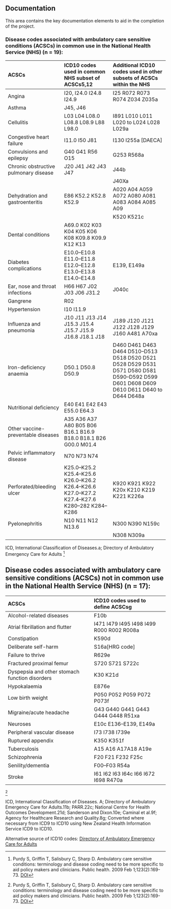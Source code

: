 ## Documentation

This area contains the key documentation elements to aid in the completion of the project.

### Disease codes associated with ambulatory care sensitive conditions (ACSCs) in common use in the National Health Service (NHS) (n = 19):

|ACSCs|ICD10 codes used in common NHS subset of ACSCs5,12|Additional ICD10 codes used in other subsets of ACSCs within the NHS|
|:----|:----|:----|
|Angina|I20, I24.0 I24.8 I24.9|I25 R072 R073 R074 Z034 Z035a|
|Asthma|J45, J46| |
|Cellulitis|L03 L04 L08.0 L08.8 L08.9 L88 L98.0|I891 L010 L011 L020 to L024 L028 L029a|
|Congestive heart failure|I11.0 I50 J81|I130 I255a [DAECA]|
|Convulsions and epilepsy|G40 G41 R56 O15|G253 R568a|
|Chronic obstructive pulmonary disease|J20 J41 J42 J43 J47|J44b|
| | |J40Xa|
|Dehydration and gastroenteritis|E86 K52.2 K52.8 K52.9|A020 A04 A059 A072 A080 A081 A083 A084 A085 A09|
| | |K520 K521c|
|Dental conditions|A69.0 K02 K03 K04 K05 K06 K08 K09.8 K09.9 K12 K13| |
|Diabetes complications|E10.0–E10.8 E11.0–E11.8 E12.0–E12.8 E13.0–E13.8 E14.0–E14.8|E139, E149a|
|Ear, nose and throat infections|H66 H67 J02 J03 J06 J31.2|J040c|
|Gangrene|R02| |
|Hypertension|I10 I11.9| |
|Influenza and pneumonia|J10 J11 J13 J14 J15.3 J15.4 J15.7 J15.9 J16.8 J18.1 J18|J189 J120 J121 J122 J128 J129 J160 A481 A70xa|
|Iron-deficiency anaemia|D50.1 D50.8 D50.9|D460 D461 D463 D464 D510–D513 D518 D520 D521 D528 D529 D531 D571 D580 D581 D590–D592 D599 D601 D608 D609 D610 D611 D640 to D644 D648a|
|Nutritional deficiency|E40 E41 E42 E43 E55.0 E64.3| |
|Other vaccine-preventable diseases|A35 A36 A37 A80 B05 B06 B16.1 B16.9 B18.0 B18.1 B26 G00.0 M01.4| |
|Pelvic inflammatory disease|N70 N73 N74| |
|Perforated/bleeding ulcer|K25.0–K25.2 K25.4–K25.6 K26.0–K26.2 K26.4–K26.6 K27.0–K27.2 K27.4–K27.6 K280–282 K284–K286|K920 K921 K922 K20x K210 K219 K221 K226a|
|Pyelonephritis|N10 N11 N12 N13.6|N300 N390 N159c|
| | |N308 N309a|

ICD, International Classification of Diseases.a; Directory of Ambulatory Emergency Care for Adults
[^1]

## Disease codes associated with ambulatory care sensitive conditions (ACSCs) not in common use in the National Health Service (NHS) (n = 17):

|ACSCs|ICD10 codes used to define ACSCsg|
|:----|:----|
|Alcohol-related diseases|F10b|
|Atrial fibrillation and flutter|I471 I479 I495 I498 I499 R000 R002 R008a|
|Constipation|K590d|
|Deliberate self-harm|S16a[HRG code]|
|Failure to thrive|R629e|
|Fractured proximal femur|S720 S721 S722c|
|Dyspepsia and other stomach function disorders|K30 K21d|
|Hypokalaemia|E876e|
|Low birth weight|P050 P052 P059 P072 P073f|
|Migraine/acute headache|G43 G440 G441 G443 G444 G448 R51xa|
|Neuroses|E10c E136–E139, E149a|
|Peripheral vascular disease|I73 I738 I739e|
|Ruptured appendix|K350 K351f|
|Tuberculosis|A15 A16 A17A18 A19e|
|Schizophrenia|F20 F21 F232 F25c|
|Senility/dementia|F00–F03 R54a|
|Stroke|I61 I62 I63 I64c I66 I672 I698 R470a|
[^1]

ICD, International Classification of Diseases. A; Directory of Ambulatory Emergency Care for Adults.11b; PARR.22c; National Centre for Health Outcomes Development.21d; Sanderson and Dixon.10e; Caminal et al.9f; Agency for Healthcare Research and Quality.8g; Converted where necessary from ICD9 to ICD10 using New Zealand Health Information Service ICD9 to ICD10.

Alternative source of ICD10 codes:
[Directory of Ambulatory
Emergency Care for Adults](https://www.ambulatoryemergencycare.org.uk/uploads/files/1/AEC-Directory%206th%20edition%20February%202018.pdf)


[^1]: 
    Purdy S, Griffin T, Salisbury C, Sharp D. Ambulatory care sensitive conditions: terminology and disease coding need to be more specific to aid policy makers and clinicians. Public health. 2009 Feb 1;123(2):169-73. [DOI](https://doi.org/10.1016/j.puhe.2008.11.001)